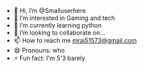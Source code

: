 - 👋 Hi, I’m @Smalluserhere
- 👀 I’m interested in Gaming and tech
- 🌱 I’m currently learning python
- 💞️ I’m looking to collaborate on...
- 📫 How to reach me mrai51573@gmail.com 
- 😄 Pronouns: who
- ⚡ Fun fact: I'm 5'3 barely

<!---
Smalluserhere/Smalluserhere is a ✨ special ✨ repository because its `README.md` (this file) appears on your GitHub profile.
You can click the Preview link to take a look at your changes.
--->
